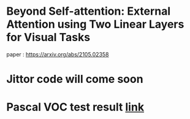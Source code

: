 # Beyond Self-attention: External Attention using Two Linear Layers for Visual Tasks
paper : https://arxiv.org/abs/2105.02358
# Jittor code will come soon
# Pascal VOC test result [link](http://host.robots.ox.ac.uk:8080/anonymous/T4OS1E.html)
